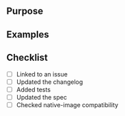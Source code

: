 ## Purpose


## Examples

## Checklist
- [ ] Linked to an issue
- [ ] Updated the changelog
- [ ] Added tests
- [ ] Updated the spec
- [ ] Checked native-image compatibility
